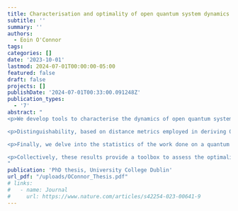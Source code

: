 ```yaml
---
title: Characterisation and optimality of open quantum system dynamics
subtitle: ''
summary: ''
authors:
  - Eoin O'Connor
tags:
categories: []
date: '2023-10-01'
lastmod: 2024-07-01T00:00:00-05:00
featured: false
draft: false
projects: []
publishDate: '2024-07-01T00:33:00.091248Z'
publication_types:
  - '7'
abstract: "
<p>We develop tools to characterise the dynamics of open quantum systems. We start by in- troducing the concept of action quantum speed limits (QSLs). Unlike conventional geometric methods, these QSLs intricately depend on the instantaneous speed, offering bounds on the min- imal time needed to connect states. The instantaneous speed along fixed trajectories is shown to be an important and optimisable degree of freedom, as exemplified through the thermalising qubit case. Beyond discussing the feasibility of geometric QSLs, we also critically examine their interpretation in terms of different metric choices. It is revealed that these open-system QSL times provide indications of optimality concerning geodesic paths, rather than being strict minimal time indicators.

<p>Distinguishability, based on distance metrics employed in deriving QSLs (in particular the Fisher information), is also the key concept in the field of metrology. We consider the use of open system dynamics as a model to explore parameter estimation. We investigate how the presence of correlation between measurement results affects the Fisher information. These correlations are introduced through a sequential measurement scheme, where the same probe is measured multiple times in succession without allowing for equilibration. We prove that, for there to be any advantage in precision as a result of these correlations, there must be information encoded into the system-environment interaction term related to the parameter that we are trying to estimate. To emphasise this, we consider the specific case of temperature estimation where the thermalisation rate of the probe contains additional information about the temperature. The sequential scheme can be viewed as a form of collisional quantum thermometry, which further allows additional freedoms in the protocol, e.g. by introducing stochasticity in the waiting time between collisions. We establish that incorporating randomness in this manner leads to a significant expansion of the parameter range for achieving advantages over typical equilibrium approaches to thermometry. Intriguingly, we demonstrate that in certain settings optimal measurements can be performed locally, highlighting the limited role of genuine quantum correlations in this advantage.

<p>Finally, we delve into the statistics of the work done on a quantum system via a two-point measurement scheme. The Shannon entropy of the work distribution is shown to possess a general upper bound tied to initial diagonal entropy and a distinct quantum term associated with the relative entropy of coherence. This approach is shown to capture signatures of underlying physics across diverse scenarios. In particular, through an in-depth exploration of the Aubry-André-Harper model, we illustrate how the entropy of the work distribution provides a useful tool for characterising the localisation transition. We further explore the use of the entropy of the work distribution as a tool for identifying the mobility edge in a generalised Aubry-André-Harper model.

<p>Collectively, these results provide a toolbox to assess the optimality, either in terms of the dynamical paths taken, utility for metrological tasks, or ability to spotlight relevant physical properties of the model, for the dynamics of complex quantum systems.
"
publication: 'PhD thesis, University College Dublin'
url_pdf: "/uploads/OConnor_Thesis.pdf"
# links:
#   - name: Journal
#     url: https://www.nature.com/articles/s42254-023-00641-9
---
```

